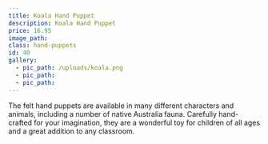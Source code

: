```yaml
---
title: Koala Hand Puppet
description: Koala Hand Puppet
price: 16.95
image_path:
class: hand-puppets
id: 40
gallery:
  - pic_path: /uploads/koala.png
  - pic_path:
  - pic_path:
---
```



The felt hand puppets are available in many different characters and animals, including a number of native Australia fauna. Carefully hand-crafted for your imagination, they are a wonderful toy for children of all ages and a great addition to any classroom.